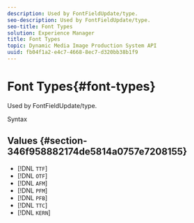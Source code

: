 ```yaml
---
description: Used by FontFieldUpdate/type.
seo-description: Used by FontFieldUpdate/type.
seo-title: Font Types
solution: Experience Manager
title: Font Types
topic: Dynamic Media Image Production System API
uuid: fb04f1a2-e4c7-4668-8ec7-d320bb38b1f9
---
```


# Font Types{#font-types}

Used by FontFieldUpdate/type.

 Syntax 

## Values {#section-346f958882174de5814a0757e7208155}

* [!DNL `TTF`] 
* [!DNL `OTF`] 
* [!DNL `AFM`] 
* [!DNL `PFM`] 
* [!DNL `PFB`] 
* [!DNL `TTC`] 
* [!DNL `KERN`]

